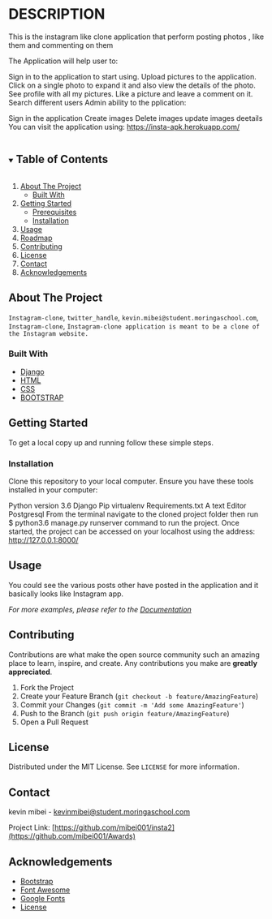 <h1>DESCRIPTION</h1>

This is the instagram like clone application that perform posting photos , like them and commenting on them

The Application will help user to:

Sign in to the application to start using.
Upload pictures to the application.
Click on a single photo to expand it and also view the details of the photo.
See profile with all my pictures.
Like a picture and leave a comment on it.
Search different users
Admin ability to the pplication:

Sign in the application
Create images
Delete images
update images deetails
You can visit the application using: https://insta-apk.herokuapp.com/

<!-- TABLE OF CONTENTS -->
<details open="open">
  <summary><h2 style="display: inline-block">Table of Contents</h2></summary>
  <ol>
    <li>
      <a href="#about-the-project">About The Project</a>
      <ul>
        <li><a href="#built-with">Built With</a></li>
      </ul>
    </li>
    <li>
      <a href="#getting-started">Getting Started</a>
      <ul>
        <li><a href="#prerequisites">Prerequisites</a></li>
        <li><a href="#installation">Installation</a></li>
      </ul>
    </li>
    <li><a href="#usage">Usage</a></li>
    <li><a href="#roadmap">Roadmap</a></li>
    <li><a href="#contributing">Contributing</a></li>
    <li><a href="#license">License</a></li>
    <li><a href="#contact">Contact</a></li>
    <li><a href="#acknowledgements">Acknowledgements</a></li>
  </ol>
</details>

## About The Project

`Instagram-clone`, `twitter_handle`, `kevin.mibei@student.moringaschool.com`, `Instagram-clone`, `Instagram-clone application is meant to be a clone of the Instagram website.`

### Built With

- [Django](https://docs.djangoproject.com/en/3.2/)
- [HTML](https://html.com)
- [CSS](https://developer.mozilla.org/en-US/docs/Web/CSS)
- [BOOTSTRAP](https://getbootstrap.com)

<!-- GETTING STARTED -->

## Getting Started

To get a local copy up and running follow these simple steps.

### Installation

Clone this repository to your local computer. Ensure you have these tools installed in your computer:

Python version 3.6
Django
Pip
virtualenv
Requirements.txt
A text Editor
Postgresql
From the terminal navigate to the cloned project folder then run $ python3.6 manage.py runserver command to run the project. Once started, the project can be accessed on your localhost using the address: http://127.0.0.1:8000/

<!-- USAGE EXAMPLES -->

## Usage

<!-- Put GIF here bro! -->

You could see the various posts other have posted in the application and it basically looks like Instagram app.

_For more examples, please refer to the [Documentation](https://example.com)_

<!-- CONTRIBUTING -->

## Contributing

Contributions are what make the open source community such an amazing place to learn, inspire, and create. Any contributions you make are **greatly appreciated**.

1. Fork the Project
2. Create your Feature Branch (`git checkout -b feature/AmazingFeature`)
3. Commit your Changes (`git commit -m 'Add some AmazingFeature'`)
4. Push to the Branch (`git push origin feature/AmazingFeature`)
5. Open a Pull Request

<!-- LICENSE -->

## License

Distributed under the MIT License. See `LICENSE` for more information.

<!-- CONTACT -->

## Contact

kevin mibei - kevinmibei@student.moringaschool.com

Project Link: [https://github.com/mibei001/insta2](https://github.com/mibei001/Awards)

<!-- ACKNOWLEDGEMENTS -->

## Acknowledgements

- [Bootstrap](https://getbootstrap.com)
- [Font Awesome](https://fontawesome.com)
- [Google Fonts](https://fonts.google.com)
- [License](https://choosealicense.com)
